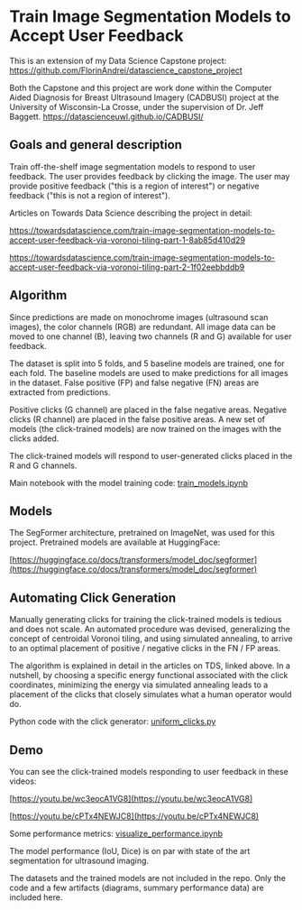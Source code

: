 # Train Image Segmentation Models to Accept User Feedback

This is an extension of my Data Science Capstone project: https://github.com/FlorinAndrei/datascience_capstone_project

Both the Capstone and this project are work done within the Computer Aided Diagnosis for Breast Ultrasound Imagery (CADBUSI) project at the University of Wisconsin-La Crosse, under the supervision of Dr. Jeff Baggett. https://datascienceuwl.github.io/CADBUSI/

## Goals and general description

Train off-the-shelf image segmentation models to respond to user feedback. The user provides feedback by clicking the image. The user may provide positive feedback ("this is a region of interest") or negative feedback ("this is not a region of interest").

Articles on Towards Data Science describing the project in detail:

https://towardsdatascience.com/train-image-segmentation-models-to-accept-user-feedback-via-voronoi-tiling-part-1-8ab85d410d29

https://towardsdatascience.com/train-image-segmentation-models-to-accept-user-feedback-via-voronoi-tiling-part-2-1f02eebbddb9

## Algorithm

Since predictions are made on monochrome images (ultrasound scan images), the color channels (RGB) are redundant. All image data can be moved to one channel (B), leaving two channels (R and G) available for user feedback.

The dataset is split into 5 folds, and 5 baseline models are trained, one for each fold. The baseline models are used to make predictions for all images in the dataset. False positive (FP) and false negative (FN) areas are extracted from predictions.

Positive clicks (G channel) are placed in the false negative areas. Negative clicks (R channel) are placed in the false positive areas. A new set of models (the click-trained models) are now trained on the images with the clicks added.

The click-trained models will respond to user-generated clicks placed in the R and G channels.

Main notebook with the model training code: [train_models.ipynb](train_models.ipynb)

## Models

The SegFormer architecture, pretrained on ImageNet, was used for this project. Pretrained models are available at HuggingFace:

[https://huggingface.co/docs/transformers/model_doc/segformer](https://huggingface.co/docs/transformers/model_doc/segformer)

## Automating Click Generation

Manually generating clicks for training the click-trained models is tedious and does not scale. An automated procedure was devised, generalizing the concept of centroidal Voronoi tiling, and using simulated annealing, to arrive to an optimal placement of positive / negative clicks in the FN / FP areas.

The algorithm is explained in detail in the articles on TDS, linked above. In a nutshell, by choosing a specific energy functional associated with the click coordinates, minimizing the energy via simulated annealing leads to a placement of the clicks that closely simulates what a human operator would do.

Python code with the click generator: [uniform_clicks.py](uniform_clicks.py)

## Demo

You can see the click-trained models responding to user feedback in these videos:

[https://youtu.be/wc3eocA1VG8](https://youtu.be/wc3eocA1VG8)

[https://youtu.be/cPTx4NEWJC8](https://youtu.be/cPTx4NEWJC8)

Some performance metrics: [visualize_performance.ipynb](visualize_performance.ipynb)

The model performance (IoU, Dice) is on par with state of the art segmentation for ultrasound imaging.

The datasets and the trained models are not included in the repo. Only the code and a few artifacts (diagrams, summary performance data) are included here.
